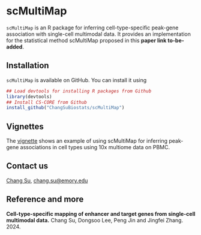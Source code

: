 # scMultiMap

`scMultiMap` is an R package for inferring cell-type-specific peak-gene association with single-cell multimodal data. It provides an implementation for the statistical method scMultiMap proposed in this **paper link to-be-added**.

## Installation

`scMultiMap` is available on GitHub. You can install it using

``` r
## Load devtools for installing R packages from Github
library(devtools)
## Install CS-CORE from Github
install_github("ChangSuBiostats/scMultiMap")
```

## Vignettes

The [vignette](https://changsubiostats.github.io/scMultiMap/articles/scMultiMap.html) shows an example of using scMultiMap for inferring peak-gene associations in cell types using 10x multiome data on PBMC.

## Contact us

[Chang Su](www.changsu.org), <chang.su@emory.edu>

## Reference and more

**Cell-type-specific mapping of enhancer and target genes from single-cell multimodal data.**
Chang Su, Dongsoo Lee, Peng Jin and Jingfei Zhang. 2024.
